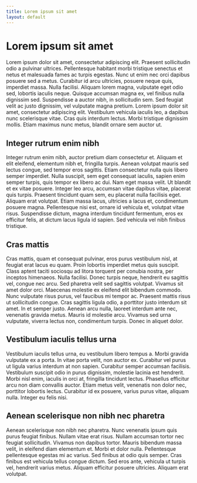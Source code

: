 ```yaml
---
title: Lorem ipsum sit amet
layout: default
---
```

# Lorem ipsum sit amet

Lorem ipsum dolor sit amet, consectetur adipiscing elit. Praesent sollicitudin odio a pulvinar ultrices. Pellentesque habitant morbi tristique senectus et netus et malesuada fames ac turpis egestas. Nunc ut enim nec orci dapibus posuere sed a metus. Curabitur id arcu ultricies, posuere neque quis, imperdiet massa. Nulla facilisi. Aliquam lorem magna, vulputate eget odio sed, lobortis iaculis neque. Quisque accumsan magna ex, vel finibus nulla dignissim sed. Suspendisse a auctor nibh, in sollicitudin sem. Sed feugiat velit ac justo dignissim, vel vulputate magna pretium. Lorem ipsum dolor sit amet, consectetur adipiscing elit. Vestibulum vehicula iaculis leo, a dapibus nunc scelerisque vitae. Cras quis interdum lectus. Morbi tristique dignissim mollis. Etiam maximus nunc metus, blandit ornare sem auctor ut.

## Integer rutrum enim nibh

Integer rutrum enim nibh, auctor pretium diam consectetur et. Aliquam et elit eleifend, elementum nibh et, fringilla turpis. Aenean volutpat mauris sed lectus congue, sed tempor eros sagittis. Etiam consectetur nulla quis libero semper imperdiet. Nulla suscipit, sem eget consequat iaculis, sapien enim semper turpis, quis tempor ex libero ac dui. Nam eget massa velit. Ut blandit et ex vitae posuere. Integer leo arcu, accumsan vitae dapibus vitae, placerat quis turpis. Praesent tincidunt quam sem, eu placerat nulla facilisis eget. Aliquam erat volutpat. Etiam massa lacus, ultricies a lacus et, condimentum posuere magna. Pellentesque nisi est, ornare id vehicula et, volutpat vitae risus. Suspendisse dictum, magna interdum tincidunt fermentum, eros ex efficitur felis, at dictum lacus ligula id sapien. Sed vehicula vel nibh finibus tristique.

## Cras mattis

Cras mattis, quam et consequat pulvinar, eros purus vestibulum nisl, at feugiat erat lacus eu quam. Proin lobortis imperdiet metus quis suscipit. Class aptent taciti sociosqu ad litora torquent per conubia nostra, per inceptos himenaeos. Nulla facilisi. Donec turpis neque, hendrerit eu sagittis vel, congue nec arcu. Sed pharetra velit sed sagittis volutpat. Vivamus sit amet dolor orci. Maecenas molestie ex eleifend elit bibendum commodo. Nunc vulputate risus purus, vel faucibus mi tempor ac. Praesent mattis risus ut sollicitudin congue. Cras sagittis ligula odio, a porttitor justo interdum sit amet. In et semper justo. Aenean arcu nulla, laoreet interdum ante nec, venenatis gravida metus. Mauris id molestie arcu. Vivamus sed urna vulputate, viverra lectus non, condimentum turpis. Donec in aliquet dolor.

## Vestibulum iaculis tellus urna

Vestibulum iaculis tellus urna, eu vestibulum libero tempus a. Morbi gravida vulputate ex a porta. In vitae porta velit, non auctor ex. Curabitur vel purus ut ligula varius interdum at non sapien. Curabitur semper accumsan facilisis. Vestibulum suscipit odio in purus dignissim, molestie lacinia est hendrerit. Morbi nisl enim, iaculis in orci at, fringilla tincidunt lectus. Phasellus efficitur arcu non diam convallis auctor. Etiam metus velit, venenatis non dolor nec, porttitor lobortis lectus. Curabitur id ex posuere, varius purus vitae, aliquam nulla. Integer eu felis nisi.

## Aenean scelerisque non nibh nec pharetra

Aenean scelerisque non nibh nec pharetra. Nunc venenatis ipsum quis purus feugiat finibus. Nullam vitae erat risus. Nullam accumsan tortor nec feugiat sollicitudin. Vivamus non dapibus tortor. Mauris bibendum massa velit, in eleifend diam elementum et. Morbi et dolor nulla. Pellentesque pellentesque egestas mi ac varius. Sed finibus at odio quis semper. Cras finibus est vehicula tellus congue dictum. Sed eros ante, vehicula ut turpis vel, hendrerit varius metus. Aliquam efficitur posuere ultricies. Aliquam erat volutpat.

